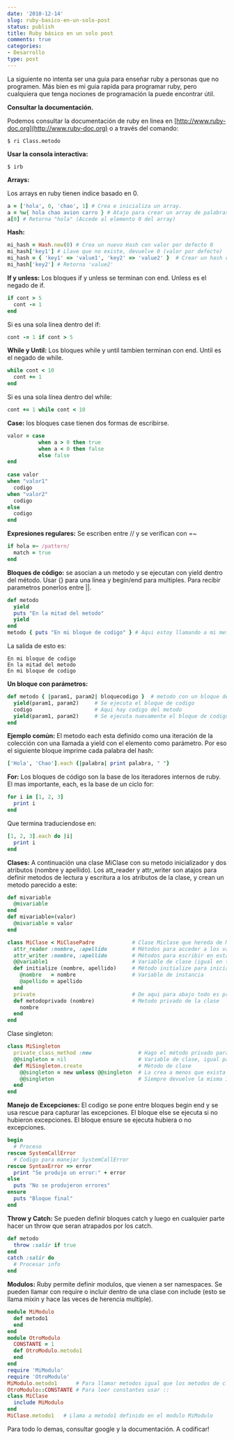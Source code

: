 ```yaml
---
date: '2010-12-14'
slug: ruby-basico-en-un-solo-post
status: publish
title: Ruby básico en un solo post
comments: true
categories:
- Desarrollo
type: post
---
```


La siguiente no intenta ser una guia para enseñar ruby a personas que no programen. Más bien es mi guia rapida para programar ruby, pero cualquiera que tenga nociones de programación la puede encontrar útil.
<!--more-->
**Consultar la documentación.**

Podemos consultar la documentación de ruby en linea en [http://www.ruby-doc.org](http://www.ruby-doc.org) o a través del comando:

```
$ ri Class.metodo
```

**Usar la consola interactiva:**

```
$ irb
```

**Arrays:**

Los arrays en ruby tienen indice basado en 0.

``` ruby
a = ['hola', 0, 'chao', 1] # Crea e inicializa un array.
a = %w{ hola chao avion carro } # Atajo para crear un array de palabras
a[0] # Retorna "hola" (Accede al elemento 0 del array)
```

**Hash:**

``` ruby
mi_hash = Hash.new(0) # Crea un nuevo Hash con valor por defecto 0
mi_hash['key1'] # Llave que no existe, devuelve 0 (valor por defecto)
mi_hash = { 'key1' => 'value1', 'key2' => 'value2' }  # Crear un hash con valores
mi_hash['key2'] # Retorna 'value2'
```

**If y unless:** Los bloques if y unless se terminan con end. Unless es el negado de if.

``` ruby
if cont > 5
  cont -= 1
end
```

Si es una sola linea dentro del if:

``` ruby
cont -= 1 if cont > 5
```

**While y Until:** Los bloques while y until tambien terminan con end. Until es el negado de while.

``` ruby
while cont < 10
  cont += 1
end
```

Si es una sola línea dentro del while:

``` ruby
cont += 1 while cont < 10
```

**Case:** los bloques case tienen dos formas de escribirse.

``` ruby
valor = case
          when a > 0 then true
          when a < 0 then false
          else false
end
    
case valor
when "valor1"
  codigo
when "valor2"
  codigo
else
  codigo
end
```

**Expresiones regulares:** Se escriben entre // y se verifican con =~

``` ruby
if hola =~ /pattern/
  match = true
end
``` 

**Bloques de código:** se asocian a un metodo y se ejecutan con yield dentro del método. Usar {} para una linea y begin/end para multiples. Para recibir parametros ponerlos entre ||.

``` ruby
def metodo
  yield
  puts "En la mitad del metodo"
  yield
end
metodo { puts "En mi bloque de codigo" } # Aqui estoy llamando a mi metodo con el bloque de codigo asociado
```

La salida de esto es:

```
En mi bloque de codigo
En la mitad del metodo
En mi bloque de codigo
```

**Un bloque con parámetros:**

``` ruby
def metodo { |param1, param2| bloquecodigo }  # metodo con un bloque de codigo con dos parámetros
  yield(param1, param2)     # Se ejecuta el bloque de codigo
  codigo                    # Aqui hay codigo del metodo
  yield(param1, param2)     # Se ejecuta nuevamente el bloque de codigo
end
```

**Ejemplo común:** El metodo each esta definido como una iteración de la colección con una llamada a yield con el elemento como parámetro. Por eso el siguiente bloque imprime cada palabra del hash:

``` ruby 
['Hola', 'Chao'].each {|palabra| print palabra, " "}
```

**For:** Los bloques de código son la base de los iteradores internos de ruby. El mas importante, each, es la base de un ciclo for:

``` ruby
for i in [1, 2, 3]
  print i
end
```

Que termina traduciendose en:

``` ruby
[1, 2, 3].each do |i|
  print i
end
```

**Clases:** A continuación una clase MiClase con su metodo inicializador y dos atributos (nombre y apellido). Los att_reader y attr_writer son atajos para definir metodos de lectura y escritura a los atributos de la clase, y crean un metodo parecido a este:

``` ruby
def mivariable
  @mivariable
end
def mivariable=(valor)
  @mivariable = valor
end
```
``` ruby
class MiClase < MiClasePadre            # Clase Miclase que hereda de MiClasePadre
  attr_reader :nombre, :apellido        # Métodos para acceder a los valores de estas variables
  attr_writer :nombre, :apellido        # Métodos para escribir en estas variables
  @@variable1                           # Variable de clase (igual en todas las instancias de esta clase)
  def initialize (nombre, apellido)     # Método initialize para inicializar las clases
    @nombre   = nombre                  # Variable de instancia
    @apellido = apellido
  end
  private                               # De aqui para abajo todo es private. Por defecto es public.
  def metodoprivado (nombre)            # Metodo privado de la clase
    nombre
  end
end
```

Clase singleton:

``` ruby
class MiSingleton
  private_class_method :new               # Hago el método privado para que no pueda crear una nueva instancia
  @@singleton = nil                       # Variable de clase, igual para todas las instancias de la clase
  def MiSingleton.create                  # Método de clase
    @@singleton = new unless @@singleton  # La crea a menos que exista
    @@singleton                           # Siempre devuelve la misma instancia. No funciona para programación multihilo.
  end
end
```

**Manejo de Excepciones:** El codigo se pone entre bloques begin end y se usa rescue para capturar las excepciones. El bloque else se ejecuta si no hubieron excepciones. El bloque ensure se ejecuta hubiera o no excepciones.

``` ruby
begin
  # Proceso
rescue SystemCallError
  # Codigo para manejar SystemCallError
rescue SyntaxError => error
  print "Se produjo un error:" + error
else
  puts "No se produjeron errores"
ensure
  puts "Bloque final"
end
```

**Throw y Catch:** Se pueden definir bloques catch y luego en cualquier parte hacer un throw que seran atrapados por los catch.

``` ruby
def metodo
  throw :salir if true
end
catch :salir do
  # Procesar info
end
```

**Modulos:** Ruby permite definir modulos, que vienen a ser namespaces. Se pueden llamar con require o incluir dentro de una clase con include (esto se llama mixin y hace las veces de herencia multiple).

``` ruby 
module MiModulo
  def metodo1
  end
end
module OtroModulo
  CONSTANTE = 1
  def OtroModulo.metodo1
  end
end
require 'MiModulo'
require 'OtroModulo'
MiModulo.metodo1      # Para llamar metodos igual que los metodos de clases
OtroModulo::CONSTANTE # Para leer constantes usar ::
class MiClase
  include MiModulo
end
MiClase.metodo1   # Llama a metodo1 definido en el modulo MiModulo
```

Para todo lo demas, consultar google y la documentación. A codificar!
